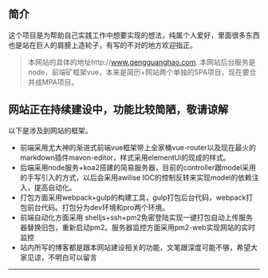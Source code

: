 

## 简介

这个项目是为帮助自己实践工作中想要实现的想法，纯属个人爱好，里面很多东西也是站在巨人的肩膀上造轮子，有写的不对的地方欢迎指正。

> 本网站的具体的地址http://www.gengguanghao.com.
> 本网站后台服务是node，前端矿框架vue，本来是简历+网站两个单独的SPA项目，现在要合并成MPA项目。


## 网站正在持续建设中，功能比较简陋，敬请谅解

以下是涉及到网站的框架。

- 前端采用尤大神的渐进式前端vue框架带上全家桶vue-router以及现在最火的markdown插件mavon-editor，样式采用elementUi的现成的样式。
- 后端采用node服务+koa2搭建的简易服务器，目前的controller跟model采用的手写引入的方式，以后会采用awilise IOC的控制反转来实现model的依赖注入，提高自动化。
- 打包方面采用webpack+gulp的构建工具，gulp打包后台代码，webpack打包前台代码。打包分为dev环境和pro两个环境。
- 前端自动化方面采用 shelljs+ssh+pm2免密登陆实现一键打包自动上传服务器替换旧包，重新启动pm2。服务器监控方面采用pm2-web实现网站的实时监控
- 站内所写的博客都是跟本网站建设相关的功能，文笔跟深度可能不够，希望大家见谅，不明白可以留言
---


